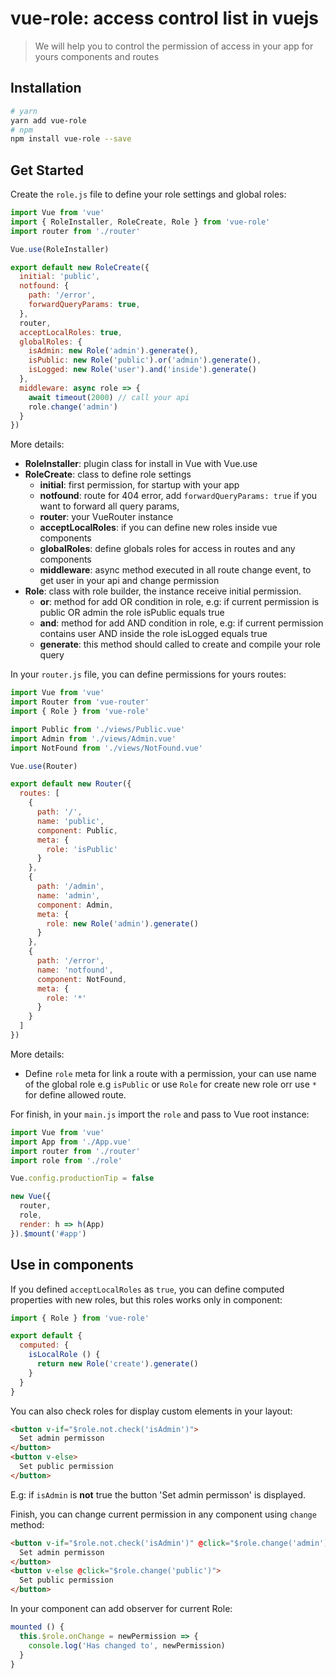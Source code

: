 # vue-role: access control list in vuejs

> We will help you to control the permission of access in your app for yours components and routes 

## Installation

```bash
# yarn
yarn add vue-role
# npm
npm install vue-role --save
```

## Get Started

Create the `role.js` file to define your role settings and global roles:

```javascript
import Vue from 'vue'
import { RoleInstaller, RoleCreate, Role } from 'vue-role'
import router from './router'

Vue.use(RoleInstaller)

export default new RoleCreate({
  initial: 'public',
  notfound: {
    path: '/error',
    forwardQueryParams: true,
  },
  router,
  acceptLocalRoles: true,
  globalRoles: {
    isAdmin: new Role('admin').generate(),
    isPublic: new Role('public').or('admin').generate(),
    isLogged: new Role('user').and('inside').generate()
  },
  middleware: async role => {
    await timeout(2000) // call your api
    role.change('admin')
  }
})
```

More details:

- **RoleInstaller**: plugin class for install in Vue with Vue.use
- **RoleCreate**: class to define role settings
  - **initial**: first permission, for startup with your app
  - **notfound**: route for 404 error, add `forwardQueryParams: true` if you want to forward all query params,
  - **router**: your VueRouter instance
  - **acceptLocalRoles**: if you can define new roles inside vue components
  - **globalRoles**: define globals roles for access in routes and any components
  - **middleware**: async method executed in all route change event, to get user in your api and change permission
- **Role**: class with role builder, the instance receive initial permission.
  - **or**: method for add OR condition in role, e.g: if current permission is public OR admin the role isPublic equals true
  - **and**: method for add AND condition in role, e.g: if current permission contains user AND inside the role isLogged equals true
  - **generate**: this method should called to create and compile your role query

In your `router.js` file, you can define permissions for yours routes:

```javascript
import Vue from 'vue'
import Router from 'vue-router'
import { Role } from 'vue-role'

import Public from './views/Public.vue'
import Admin from './views/Admin.vue'
import NotFound from './views/NotFound.vue'

Vue.use(Router)

export default new Router({
  routes: [
    {
      path: '/',
      name: 'public',
      component: Public,
      meta: {
        role: 'isPublic'
      }
    },
    {
      path: '/admin',
      name: 'admin',
      component: Admin,
      meta: {
        role: new Role('admin').generate()
      }
    },
    {
      path: '/error',
      name: 'notfound',
      component: NotFound,
      meta: {
        role: '*'
      }
    }
  ]
})
```

More details:
- Define `role` meta for link a route with a permission, your can use name of the global role e.g `isPublic` or use `Role` for create new role orr use `*` for define allowed route.

For finish, in your `main.js` import the `role` and pass to Vue root instance:

```javascript
import Vue from 'vue'
import App from './App.vue'
import router from './router'
import role from './role'

Vue.config.productionTip = false

new Vue({
  router,
  role,
  render: h => h(App)
}).$mount('#app')
```

## Use in components

If you defined `acceptLocalRoles` as `true`, you can define computed properties with new roles, but this roles works only in component:

```javascript
import { Role } from 'vue-role'

export default {
  computed: {
    isLocalRole () {
      return new Role('create').generate()
    }
  }
}
```

You can also check roles for display custom elements in your layout:

```html
<button v-if="$role.not.check('isAdmin')">
  Set admin permisson
</button>
<button v-else>
  Set public permission
</button>
```

E.g: if `isAdmin` is **not** true the button 'Set admin permisson' is displayed.

Finish, you can change current permission in any component using `change` method:

```html
<button v-if="$role.not.check('isAdmin')" @click="$role.change('admin')">
  Set admin permisson
</button>
<button v-else @click="$role.change('public')">
  Set public permission
</button>
```

In your component can add observer for current Role:
```javascript
mounted () {
  this.$role.onChange = newPermission => {
    console.log('Has changed to', newPermission)
  }
}
```
